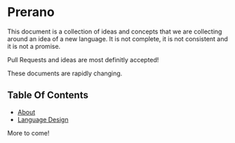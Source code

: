 # Prerano

This document is a collection of ideas and concepts that we are collecting around an idea of a new language. It is not complete, it is not consistent and it is not a promise.

Pull Requests and ideas are most definitly accepted!

These documents are rapidly changing. 

## Table Of Contents

 * [About](01-about)
 * [Language Design](02-language_design)

More to come!
